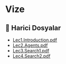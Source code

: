 # Vize


<!--Index-->

## 🔗 Harici Dosyalar

- [Lec1.Introduction.pdf](./Lec1.Introduction.pdf)
- [Lec2.Agents.pdf](./Lec2.Agents.pdf)
- [Lec3.Search1.pdf](./Lec3.Search1.pdf)
- [Lec4.Search2.pdf](./Lec4.Search2.pdf)


<!--Index-->


